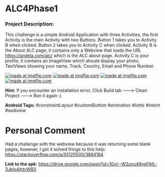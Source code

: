 # ALC4Phase1

### Project Description: 
This challenge is a simple Android Application with three Activities, the first Activity is the main Activity with two Buttons.
Button 1 takes you to Activity B when clicked.
Button 2 takes you to Activity C when clicked.
Activity B is the About ALC page, it contains only a Webview that loads the URL https://andela.com/alc/ which is the ALC about page.
Activity C is your profile, it contains an ImageView which should display your photo,
TextViews showing your name, Track, Country, Email and Phone Number.

<a href="https://imgflip.com/gif/35jfrx"><img src="https://i.imgflip.com/35jfrx.gif" title="made at imgflip.com"/></a>
<a href="https://imgflip.com/gif/35jhij"><img src="https://i.imgflip.com/35jhij.gif" title="made at imgflip.com"/></a>
<a href="https://imgflip.com/gif/35jk86"><img src="https://i.imgflip.com/35jk86.gif" title="made at imgflip.com"/></a>
<a href="https://imgflip.com/gif/35jkad"><img src="https://i.imgflip.com/35jkad.gif" title="made at imgflip.com"/></a>

**Hint:** If you encounter an installation error, Click Build tab ---> Clean Project ---> Run it again :)

**Android Tags:** *#constraintLayout* *#customButtom* *#animation* *#lottie* *#intent* *#webview* 

# Personal Comment
Had a challenge with the webview because it was returning some blank pages, however, I got it solved things to this help:
https://stackoverflow.com/a/55120500/3884184

**Link to the apk:** https://drive.google.com/open?id=1GyI--W2unu49yeFAfL-3Jklo4jtdcWB3
